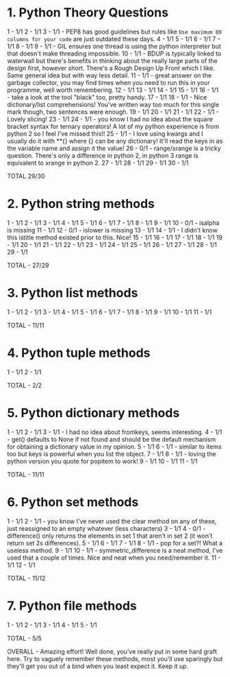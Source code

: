 # 1. Python Theory Questions

1 - 1/1
2 - 1/1
3 - 1/1 - PEP8 has good guidelines but rules like `Use maximum 80 columns for your code` are just outdated these days.
4 - 1/1
5 - 1/1
6 - 1/1
7 - 1/1
8 - 1/1
9 - 1/1 - GIL ensures one thread is using the python interpreter but that doesn't make threading impossible.
10 - 1/1 - BDUP is typically linked to waterwall but there's benefits in thinking about the really large parts of the design first, however short. There's a Rough Design Up Front which I like. Same general idea but with way less detail.
11 - 1/1 - great answer on the garbage collector, you may find times when you need to run this in your programme, well worth remembering.
12 - 1/1
13 - 1/1
14 - 1/1
15 - 1/1
16 - 1/1 - take a look at the tool "black" too, pretty handy.
17 - 1/1
18 - 1/1 - Nice dictionary/list comprehensions! You've written way too much for this single mark though, two sentences were enough.
19 - 1/1
20 - 1/1
21 - 1/1
22 - 1/1 - Lovely slicing!
23 - 1/1
24 - 1/1 - you know I had no idea about the square bracket syntax for ternary operators! A lot of my python experience is from python 2 so I feel I've missed this!!
25 - 1/1 - I love using kwargs and I usually do it with **{} where {} can be any dictionary! It'll read the keys in as the variable name and assign it the value!
26 - 0/1 - range/xrange is a tricky question. There's only a difference in python 2, in python 3 range is equivalent to xrange in python 2.
27 - 1/1
28 - 1/1
29 - 1/1
30 - 1/1

TOTAL 29/30

# 2. Python string methods

1 - 1/1
2 - 1/1
3 - 1/1
4 - 1/1
5 - 1/1
6 - 1/1
7 - 1/1
8 - 1/1
9 - 1/1
10 - 0/1 - isalpha is missing
11 - 1/1
12 - 0/1 - islower is missing
13 - 1/1
14 - 1/1 - I didn't know this istitle method existed prior to this. Nice!
15 - 1/1
16 - 1/1
17 - 1/1
18 - 1/1
19 - 1/1
20 - 1/1
21 - 1/1
22 - 1/1
23 - 1/1
24 - 1/1
25 - 1/1
26 - 1/1
27 - 1/1
28 - 1/1
29 - 1/1

TOTAL - 27/29

# 3. Python list methods

1 - 1/1
2 - 1/1
3 - 1/1
4 - 1/1
5 - 1/1
6 - 1/1
7 - 1/1
8 - 1/1
9 - 1/1
10 - 1/1
11 - 1/1

TOTAL - 11/11

# 4. Python tuple methods

1 - 1/1
2 - 1/1

TOTAL - 2/2

# 5. Python dictionary methods

1 - 1/1
2 - 1/1
3 - 1/1 - I had no idea about fromkeys, seems interesting.
4 - 1/1 - get() defaults to None if not found and should be the default mechanism for obtaining a dictionary value in my opinion.
5 - 1/1
6 - 1/1 - similar to items too but keys is powerful when you list the object.
7 - 1/1
8 - 1/1 - loving the python version you quote for popitem to work!
9 - 1/1
10 - 1/1
11 - 1/1

TOTAL - 11/11

# 6. Python set methods

1 - 1/1
2 - 1/1 - you know I've never used the clear method on any of these, just reassigned to an empty whatever (less characters)
3 - 1/1
4 - 0/1 - difference() only returns the elements in set 1 that aren't in set 2 (it won't return set 2s differences).
5 - 1/1
6 - 1/1
7 - 1/1
8 - 1/1 - pop for a set?! What a useless method.
9 - 1/1
10 - 1/1 - symmetric_difference is a neat method, I've used that a couple of times. Nice and neat when you need/remember it.
11 - 1/1
12 - 1/1

TOTAL - 11/12

# 7. Python file methods

1 - 1/1
2 - 1/1
3 - 1/1
4 - 1/1
5 - 1/1

TOTAL - 5/5

OVERALL - Amazing effort! Well done, you've really put in some hard graft here. Try to vaguely remember these methods, most you'll use sparingly but they'll get you out of a bind when you least expect it. Keep it up.